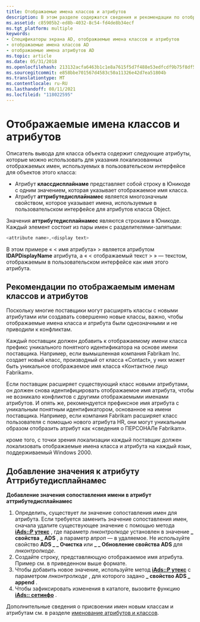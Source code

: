 ```yaml
---
title: Отображаемые имена классов и атрибутов
description: В этом разделе содержатся сведения и рекомендации по отображаемым именам классов и атрибутов.
ms.assetid: c85905b2-ed8b-4032-8c54-fd4de8b34ecf
ms.tgt_platform: multiple
keywords:
- Спецификаторы экрана AD, отображаемые имена классов и атрибутов
- отображаемые имена классов AD
- отображаемые имена атрибутов AD
ms.topic: article
ms.date: 05/31/2018
ms.openlocfilehash: 213132acfa6463b1c1e8a7615f5d7f488e53edfcdf9b75f8df5759fcd0e4d398
ms.sourcegitcommit: e858bbe701567d4583c50a11326e42d7ea51804b
ms.translationtype: MT
ms.contentlocale: ru-RU
ms.lasthandoff: 08/11/2021
ms.locfileid: "118022595"
---
```

# <a name="class-and-attribute-display-names"></a>Отображаемые имена классов и атрибутов

Описатель вывода для класса объекта содержит следующие атрибуты, которые можно использовать для указания локализованных отображаемых имен, используемых в пользовательском интерфейсе для объектов этого класса:

-   Атрибут **классдисплайнаме** представляет собой строку в Юникоде с одним значением, которая указывает отображаемое имя класса.
-   Атрибут **аттрибутедисплайнамес** является многозначным свойством, которое указывает имена, используемые в пользовательском интерфейсе для атрибутов класса Object.

Значения **аттрибутедисплайнамес** являются строками в Юникоде. Каждый элемент состоит из пары имен с разделителями-запятыми:


```C++
<attribute name>,<display text>
```



В этом примере « &lt; имя атрибута» &gt; является атрибутом **lDAPDisplayName** атрибута, а « &lt; отображаемый текст &gt; » — текстом, отображаемым в пользовательском интерфейсе как имя этого атрибута.

## <a name="guidelines-for-class-and-attribute-display-names"></a>Рекомендации по отображаемым именам классов и атрибутов

Поскольку многие поставщики могут расширять классы с новыми атрибутами или создавать совершенно новые классы, важно, чтобы отображаемые имена класса и атрибута были однозначными и не приводили к конфликтам.

Каждый поставщик должен добавить к отображаемому имени класса префикс уникального понятного идентификатора на основе имени поставщика. Например, если вымышленная компания Fabrikam Inc. создает новый класс, производный от класса «Contact», у них может быть уникальное отображаемое имя класса «Контактное лицо Fabrikam».

Если поставщик расширяет существующий класс новыми атрибутами, он должен снова идентифицировать отображаемое имя атрибута, чтобы не возникало конфликтов с другими отображаемыми именами атрибутов. И опять же, рекомендуется префиксное имя атрибута с уникальным понятным идентификатором, основанное на имени поставщика. Например, если компания Fabrikam расширяет класс пользователя с помощью нового атрибута HR, они могут уникальным образом отобразить атрибут как «сведения о ПЕРСОНАЛе Fabrikam».

кроме того, с точки зрения локализации каждый поставщик должен локализовать отображаемые имена класса и атрибута на каждый язык, поддерживаемый Windows 2000.

## <a name="adding-a-value-to-the-attributedisplaynames-attribute"></a>Добавление значения к атрибуту Аттрибутедисплайнамес

**Добавление значения сопоставления имени в атрибут **аттрибутедисплайнамес****

1.  Определить, существует ли значение сопоставления имен для атрибута. Если требуется заменить значение сопоставления имен, сначала удалите существующее значение с помощью метода [**iAds::P утекс**](/windows/desktop/api/iads/nf-iads-iads-putex) , где параметр *лнконтролкоде* установлен в значение **\_ свойства \_ ADS** , а параметр *впроп* — в удаляемое. Не используйте свойство **ADS \_ \_ Очистка** или **\_ \_ Обновление свойства ADS** для *лнконтролкоде*.
2.  Создайте строку, представляющую отображаемое имя атрибута. Пример см. в приведенном выше формате.
3.  Чтобы добавить новое значение, используйте метод [**iAds::P утекс**](/windows/desktop/api/iads/nf-iads-iads-putex) с параметром *лнконтролкоде* , для которого задано **\_ свойство ADS \_ append** .
4.  Чтобы зафиксировать изменения в каталоге, вызовите функцию [**iAds:: сетинфо**](/windows/desktop/api/iads/nf-iads-iads-setinfo) .

Дополнительные сведения о присвоении имен новым классам и атрибутам см. в разделе [именование атрибутов и классов](naming-attributes-and-classes.md).

 

 